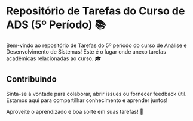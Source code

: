 # Repositório de Tarefas do Curso de ADS (5º Período) 📚

Bem-vindo ao repositório de Tarefas do 5º período do curso de Análise e Desenvolvimento de Sistemas! Este é o lugar onde anexo tarefas acadêmicas relacionadas ao curso. 🎓

## Contribuindo

Sinta-se à vontade para colaborar, abrir issues ou fornecer feedback útil. Estamos aqui para compartilhar conhecimento e aprender juntos!

Aproveite o aprendizado e boa sorte em suas tarefas! 🚀
